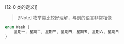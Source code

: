 [[2-0 类的定义]]

> [!Note] 枚举类比较好理解，与别的语言非常相像

``` kotlin
enum Week {  
    星期一, 星期二, 星期三, 星期四, 星期五, 星期六, 星期日  
}
```

